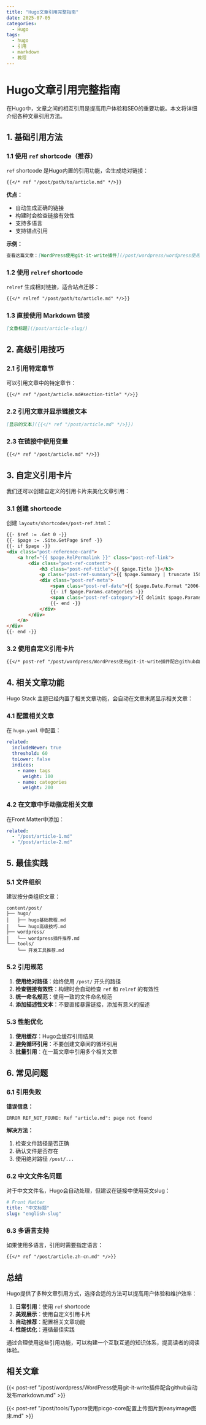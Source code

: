 ```yaml
---
title: "Hugo文章引用完整指南"
date: 2025-07-05
categories:
  - Hugo
tags:
  - hugo
  - 引用
  - markdown
  - 教程
---
```


# Hugo文章引用完整指南

在Hugo中，文章之间的相互引用是提高用户体验和SEO的重要功能。本文将详细介绍各种文章引用方法。

## 1. 基础引用方法

### 1.1 使用 `ref` shortcode（推荐）

`ref` shortcode 是Hugo内置的引用功能，会生成绝对链接：

```markdown
{{</* ref "/post/path/to/article.md" */>}}
```

**优点：**
- 自动生成正确的链接
- 构建时会检查链接有效性
- 支持多语言
- 支持锚点引用

**示例：**
```markdown
查看这篇文章：[WordPress使用git-it-write插件](/post/wordpress/wordpress使用git-it-write插件配合github自动发布markdown/)
```

### 1.2 使用 `relref` shortcode

`relref` 生成相对链接，适合站点迁移：

```markdown
{{</* relref "/post/path/to/article.md" */>}}
```

### 1.3 直接使用 Markdown 链接

```markdown
[文章标题](/post/article-slug/)
```

## 2. 高级引用技巧

### 2.1 引用特定章节

可以引用文章中的特定章节：

```markdown
{{</* ref "/post/article.md#section-title" */>}}
```

### 2.2 引用文章并显示链接文本

```markdown
[显示的文本]({{</* ref "/post/article.md" */>}})
```

### 2.3 在链接中使用变量

```markdown
{{</* ref "/post/article.md" */>}}
```

## 3. 自定义引用卡片

我们还可以创建自定义的引用卡片来美化文章引用：

### 3.1 创建 shortcode

创建 `layouts/shortcodes/post-ref.html`：

```html
{{- $ref := .Get 0 -}}
{{- $page := .Site.GetPage $ref -}}
{{- if $page -}}
<div class="post-reference-card">
    <a href="{{ $page.RelPermalink }}" class="post-ref-link">
        <div class="post-ref-content">
            <h3 class="post-ref-title">{{ $page.Title }}</h3>
            <p class="post-ref-summary">{{ $page.Summary | truncate 150 }}</p>
            <div class="post-ref-meta">
                <span class="post-ref-date">{{ $page.Date.Format "2006-01-02" }}</span>
                {{- if $page.Params.categories -}}
                <span class="post-ref-category">{{ delimit $page.Params.categories ", " }}</span>
                {{- end -}}
            </div>
        </div>
    </a>
</div>
{{- end -}}
```

### 3.2 使用自定义引用卡片

```markdown
{{</* post-ref "/post/wordpress/WordPress使用git-it-write插件配合github自动发布markdown.md" */>}}
```

## 4. 相关文章功能

Hugo Stack 主题已经内置了相关文章功能，会自动在文章末尾显示相关文章：

### 4.1 配置相关文章

在 `hugo.yaml` 中配置：

```yaml
related:
  includeNewer: true
  threshold: 60
  toLower: false
  indices:
    - name: tags
      weight: 100
    - name: categories
      weight: 200
```

### 4.2 在文章中手动指定相关文章

在Front Matter中添加：

```yaml
related:
  - "/post/article-1.md"
  - "/post/article-2.md"
```

## 5. 最佳实践

### 5.1 文件组织

建议按分类组织文章：

```
content/post/
├── hugo/
│   ├── hugo基础教程.md
│   └── hugo高级技巧.md
├── wordpress/
│   └── wordpress插件推荐.md
└── tools/
    └── 开发工具推荐.md
```

### 5.2 引用规范

1. **使用绝对路径**：始终使用 `/post/` 开头的路径
2. **检查链接有效性**：构建时会自动检查 `ref` 和 `relref` 的有效性
3. **统一命名规范**：使用一致的文件命名规范
4. **添加描述性文本**：不要直接暴露链接，添加有意义的描述

### 5.3 性能优化

1. **使用缓存**：Hugo会缓存引用结果
2. **避免循环引用**：不要创建文章间的循环引用
3. **批量引用**：在一篇文章中引用多个相关文章

## 6. 常见问题

### 6.1 引用失败

**错误信息：**
```
ERROR REF_NOT_FOUND: Ref "article.md": page not found
```

**解决方法：**
1. 检查文件路径是否正确
2. 确认文件是否存在
3. 使用绝对路径 `/post/...`

### 6.2 中文文件名问题

对于中文文件名，Hugo会自动处理，但建议在链接中使用英文slug：

```yaml
# Front Matter
title: "中文标题"
slug: "english-slug"
```

### 6.3 多语言支持

如果使用多语言，引用时需要指定语言：

```markdown
{{</* ref "/post/article.zh-cn.md" */>}}
```

## 总结

Hugo提供了多种文章引用方式，选择合适的方法可以提高用户体验和维护效率：

1. **日常引用**：使用 `ref` shortcode
2. **美观展示**：使用自定义引用卡片
3. **自动推荐**：配置相关文章功能
4. **性能优化**：遵循最佳实践

通过合理使用这些引用功能，可以构建一个互联互通的知识体系，提高读者的阅读体验。

## 相关文章

{{< post-ref "/post/wordpress/WordPress使用git-it-write插件配合github自动发布markdown.md" >}}

{{< post-ref "/post/tools/Typora使用picgo-core配置上传图片到easyimage图床.md" >}} 